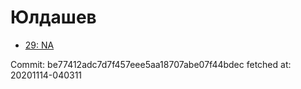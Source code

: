 # Юлдашев
- [29: NA](29.md)

Commit: be77412adc7d7f457eee5aa18707abe07f44bdec
 fetched at: 20201114-040311
